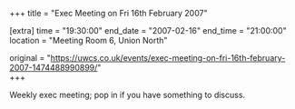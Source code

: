 +++
title = "Exec Meeting on Fri 16th February 2007"

[extra]
time = "19:30:00"
end_date = "2007-02-16"
end_time = "21:00:00"
location = "Meeting Room 6, Union North"

original = "https://uwcs.co.uk/events/exec-meeting-on-fri-16th-february-2007-1474488990899/"    
+++

Weekly exec meeting; pop in if you have something to discuss.

